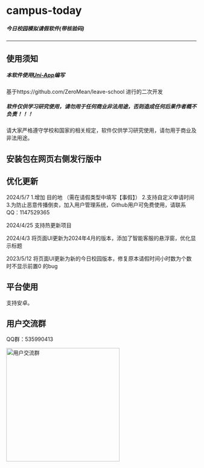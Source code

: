 # **campus-today**

##### 今日校园模拟请假软件(带核验码)

---



##  **使用须知**

##### 本软件使用[Uni-App](https://uniapp.dcloud.io/)编写

基于https://github.com/ZeroMean/leave-school 进行的二次开发

##### 软件仅供学习研究使用，请勿用于任何商业非法用途，否则造成任何后果作者概不负责！！！

请大家严格遵守学校和国家的相关规定，软件仅供学习研究使用，请勿用于商业及非法用途。


## **安装包在网页右侧发行版中** 


##  优化更新
2024/5/7
1.增加 目的地 （需在请假类型中填写【事假】）
2.支持自定义申请时间
3.为防止恶意传播倒卖，加入用户管理系统，Github用户可免费使用，请联系QQ：1147529365


2024/4/25
支持热更新项目

2024/4/3
将页面UI更新为2024年4月的版本，添加了智能客服的悬浮窗，优化显示标题

2023/5/12
将页面UI更新为新的今日校园版本，修复原本请假时间小时数为个数时不显示前置0 的bug

##  平台使用

支持安卓。



## 用户交流群

QQ群：535990413

<img src="https://li55.oss-cn-hangzhou.aliyuncs.com/%E5%9B%BE%E7%89%87/qrcode_1715050994327.jpg" width="300" alt="用户交流群">